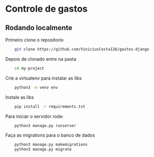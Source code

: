 # Controle de gastos

## Rodando localmente

Primeiro clone o repositorio

```bash
    git clone https://github.com/ViniciusCosta126/gastos-django
```

Depois de clonado entre na pasta

```bash
    cd my-project
```

Crie a virtualenv para instalar as libs

```bash
    python3 -m venv env
```

Instale as libs
```bash
    pip install -r requirements.txt
``` 

Para iniciar o servidor rode:
```bash
    python3 manage.py runserver
```
Faça as migrations para o banco de dados
```bash
    python3 manage.py makemigrations
    python3 manage.py migrate
```
